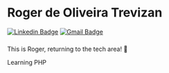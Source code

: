 # Roger de Oliveira Trevizan
[![Linkedin Badge](https://img.shields.io/badge/-roger%20de%20oliveira%20trevizan-blue?style=flat-square&logo=Linkedin&logoColor=white&link=https://www.linkedin.com/in/rogertrevizan/)](https://www.linkedin.com/in/rogertrevizan/)
[![Gmail Badge](https://img.shields.io/badge/-roger.trevizan@gmail.com-c14438?style=flat-square&logo=Gmail&logoColor=white&link=mailto:roger.trevizan@gmail.com)](mailto:roger.trevizan@gmail.com)

### 
This is Roger, returning to the tech area! 👋 

Learning PHP

<!--
**roger-otrevizan/roger-otrevizan** is a ✨ _special_ ✨ repository because its `README.md` (this file) appears on your GitHub profile.
